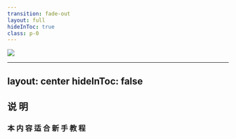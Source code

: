 ```yaml
---
transition: fade-out
layout: full
hideInToc: true
class: p-0
---
```


<img src="/assets/images/banner.jpg" class="w-full" />

---
layout: center
hideInToc: false
---

<div class="text-center">

## 说  明

### 本 内 容 适 合 新 手 教 程

</div>